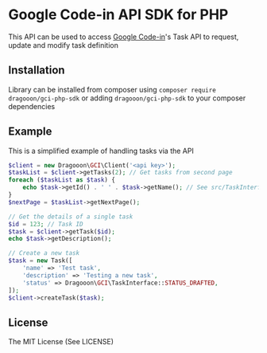 Google Code-in API SDK for PHP
===========================
This API can be used to access [Google Code-in](http://codein.withgoogle.com)'s Task API to request, update and modify
task definition

Installation
------
Library can be installed from composer using ```composer require dragooon/gci-php-sdk``` or adding
```dragooon/gci-php-sdk``` to your composer dependencies

Example
------
This is a simplified example of handling tasks via the API

```php
$client = new Dragooon\GCI\Client('<api key>');
$taskList = $client->getTasks(2); // Get tasks from second page
foreach ($taskList as $task) {
    echo $task->getId() . ' ' . $task->getName(); // See src/TaskInterface.php for full function list
}
$nextPage = $taskList->getNextPage();

// Get the details of a single task
$id = 123; // Task ID
$task = $client->getTask($id);
echo $task->getDescription();

// Create a new task
$task = new Task([
    'name' => 'Test task',
    'description' => 'Testing a new task',
    'status' => Dragooon\GCI\TaskInterface::STATUS_DRAFTED,
]);
$client->createTask($task);
```
License
-------
The MIT License (See LICENSE)

